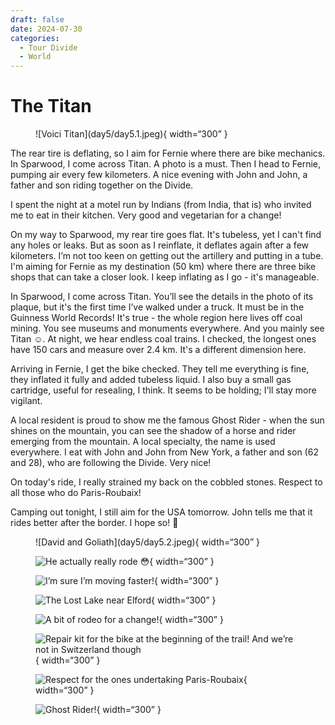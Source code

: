 ```yaml
---
draft: false 
date: 2024-07-30
categories:
  - Tour Divide
  - World
---
```


# The Titan

<figure markdown>
![Voici Titan](day5/day5.1.jpeg){ width=“300” }
</figure>

The rear tire is deflating, so I aim for Fernie where there are bike mechanics. In Sparwood, I come across Titan. A photo is a must. Then I head to Fernie, pumping air every few kilometers. A nice evening with John and John, a father and son riding together on the Divide.

<!-- more -->

I spent the night at a motel run by Indians (from India, that is) who invited me to eat in their kitchen. Very good and vegetarian for a change!

On my way to Sparwood, my rear tire goes flat. It's tubeless, yet I can't find any holes or leaks. But as soon as I reinflate, it deflates again after a few kilometers. I’m not too keen on getting out the artillery and putting in a tube. I'm aiming for Fernie as my destination (50 km) where there are three bike shops that can take a closer look. I keep inflating as I go - it's manageable.

In Sparwood, I come across Titan. You’ll see the details in the photo of its plaque, but it's the first time I’ve walked under a truck. It must be in the Guinness World Records! It's true - the whole region here lives off coal mining. You see museums and monuments everywhere. And you mainly see Titan ☺️. At night, we hear endless coal trains. I checked, the longest ones have 150 cars and measure over 2.4 km. It's a different dimension here.

Arriving in Fernie, I get the bike checked. They tell me everything is fine, they inflated it fully and added tubeless liquid. I also buy a small gas cartridge, useful for resealing, I think. It seems to be holding; I'll stay more vigilant.

A local resident is proud to show me the famous Ghost Rider - when the sun shines on the mountain, you can see the shadow of a horse and rider emerging from the mountain. A local specialty, the name is used everywhere. I eat with John and John from New York, a father and son (62 and 28), who are following the Divide. Very nice!

On today's ride, I really strained my back on the cobbled stones. Respect to all those who do Paris-Roubaix!

Camping out tonight, I still aim for the USA tomorrow. John tells me that it rides better after the border. I hope so! 🤞 

<figure markdown>
![David and Goliath](day5/day5.2.jpeg){ width=“300” }

![He actually really rode 😳](day5/day5.3.jpeg){ width=“300” }

![I’m sure I’m moving faster!](day5/day5.4.jpeg){ width=“300” }

![The Lost Lake near Elford](day5/day5.5.jpeg){ width=“300” }

![A bit of rodeo for a change!](day5/day5.6.jpeg){ width=“300” }

![Repair kit for the bike at the beginning of the trail! And we’re not in Switzerland though](day5/day5.7.jpeg){ width=“300” }

![Respect for the ones undertaking Paris-Roubaix](day5/day5.8.jpeg){ width=“300” }

![Ghost Rider!](day5/day5.9.jpeg){ width=“300” }
</figure>

